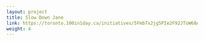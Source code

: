 ```yaml
---
layout: project
title: Slow Down Jane
link: https://toronto.100in1day.ca/initiatives/5Fmb7x2jg5PIe2F92JToW68AMHD
weight: 4
---
```

